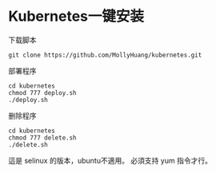 # Kubernetes一键安装

下载脚本

```shell
git clone https://github.com/MollyHuang/kubernetes.git

```

部署程序

```shell
cd kubernetes
chmod 777 deploy.sh
./deploy.sh
```

删除程序

```shell
cd kubernetes
chmod 777 delete.sh
./delete.sh
```

這是 selinux 的版本，ubuntu不適用。
必須支持 yum 指令才行。
